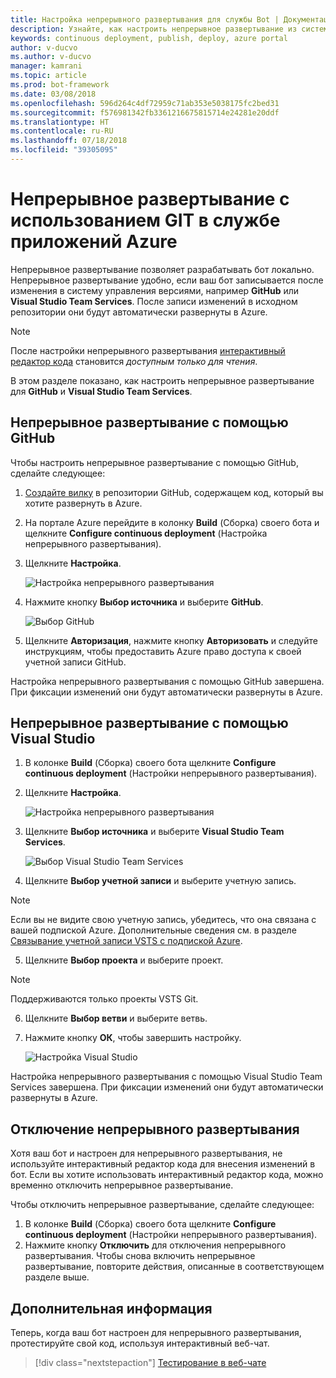 ```yaml
---
title: Настройка непрерывного развертывания для службы Bot | Документация Майкрософт
description: Узнайте, как настроить непрерывное развертывание из системы управления версиями для службы Bot.
keywords: continuous deployment, publish, deploy, azure portal
author: v-ducvo
ms.author: v-ducvo
manager: kamrani
ms.topic: article
ms.prod: bot-framework
ms.date: 03/08/2018
ms.openlocfilehash: 596d264c4df72959c71ab353e5038175fc2bed31
ms.sourcegitcommit: f576981342fb3361216675815714e24281e20ddf
ms.translationtype: HT
ms.contentlocale: ru-RU
ms.lasthandoff: 07/18/2018
ms.locfileid: "39305095"
---
```

# <a name="set-up-continuous-deployment"></a>Непрерывное развертывание с использованием GIT в службе приложений Azure

Непрерывное развертывание позволяет разрабатывать бот локально. Непрерывное развертывание удобно, если ваш бот записывается после изменения в систему управления версиями, например **GitHub** или **Visual Studio Team Services**. После записи изменений в исходном репозитории они будут автоматически развернуты в Azure.

> [!NOTE]
> После настройки непрерывного развертывания [интерактивный редактор кода](bot-service-build-online-code-editor.md) становится *доступным только для чтения*.

В этом разделе показано, как настроить непрерывное развертывание для **GitHub** и **Visual Studio Team Services**.

## <a name="continuous-deployment-using-github"></a>Непрерывное развертывание с помощью GitHub

Чтобы настроить непрерывное развертывание с помощью GitHub, сделайте следующее:

1. [Создайте вилку](https://help.github.com/articles/fork-a-repo/) в репозитории GitHub, содержащем код, который вы хотите развернуть в Azure.
2. На портале Azure перейдите в колонку **Build** (Сборка) своего бота и щелкните **Configure continuous deployment** (Настройка непрерывного развертывания). 
3. Щелкните **Настройка**.
   
   ![Настройка непрерывного развертывания](~/media/azure-bot-build/continuous-deployment-setup.png)

4. Нажмите кнопку **Выбор источника** и выберите **GitHub**.

   ![Выбор GitHub](~/media/azure-bot-build/continuous-deployment-setup-github.png)

5. Щелкните **Авторизация**, нажмите кнопку **Авторизовать** и следуйте инструкциям, чтобы предоставить Azure право доступа к своей учетной записи GitHub.

Настройка непрерывного развертывания с помощью GitHub завершена. При фиксации изменений они будут автоматически развернуты в Azure.

## <a name="continuous-deployment-using-visual-studio"></a>Непрерывное развертывание с помощью Visual Studio

1. В колонке **Build** (Сборка) своего бота щелкните **Configure continuous deployment** (Настройки непрерывного развертывания). 
2. Щелкните **Настройка**.
   
   ![Настройка непрерывного развертывания](~/media/azure-bot-build/continuous-deployment-setup.png)

3. Щелкните **Выбор источника** и выберите **Visual Studio Team Services**.

   ![Выбор Visual Studio Team Services](~/media/azure-bot-build/continuous-deployment-setup-vs.png)

4. Щелкните **Выбор учетной записи** и выберите учетную запись.

> [!NOTE]
> Если вы не видите свою учетную запись, убедитесь, что она связана с вашей подпиской Azure.
> Дополнительные сведения см. в разделе [Связывание учетной записи VSTS с подпиской Azure](https://github.com/projectkudu/kudu/wiki/Setting-up-a-VSTS-account-so-it-can-deploy-to-a-Web-App#linking-your-vsts-account-to-your-azure-subscription).

5. Щелкните **Выбор проекта** и выберите проект.

> [!NOTE]
> Поддерживаются только проекты VSTS Git.

6. Щелкните **Выбор ветви** и выберите ветвь.
7. Нажмите кнопку **ОК**, чтобы завершить настройку.

   ![Настройка Visual Studio](~/media/azure-bot-build/continuous-deployment-setup-vs-configuration.png)

Настройка непрерывного развертывания с помощью Visual Studio Team Services завершена. При фиксации изменений они будут автоматически развернуты в Azure.

## <a name="disable-continuous-deployment"></a>Отключение непрерывного развертывания

Хотя ваш бот и настроен для непрерывного развертывания, не используйте интерактивный редактор кода для внесения изменений в бот. Если вы хотите использовать интерактивный редактор кода, можно временно отключить непрерывное развертывание.

Чтобы отключить непрерывное развертывание, сделайте следующее:

1. В колонке **Build** (Сборка) своего бота щелкните **Configure continuous deployment** (Настройки непрерывного развертывания). 
2. Нажмите кнопку **Отключить** для отключения непрерывного развертывания. Чтобы снова включить непрерывное развертывание, повторите действия, описанные в соответствующем разделе выше.

## <a name="next-steps"></a>Дополнительная информация
Теперь, когда ваш бот настроен для непрерывного развертывания, протестируйте свой код, используя интерактивный веб-чат.

> [!div class="nextstepaction"]
> [Тестирование в веб-чате](bot-service-manage-test-webchat.md)

